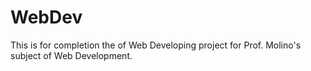 # WebDev
This is for completion the of Web Developing project for Prof. Molino's subject of Web Development.
